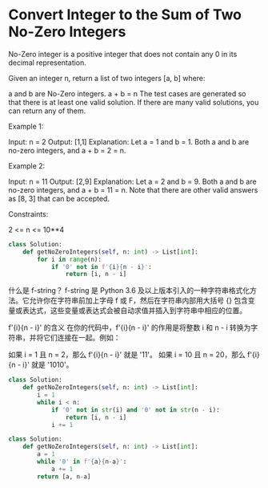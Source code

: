 # Convert Integer to the Sum of Two No-Zero Integers

No-Zero integer is a positive integer that does not contain any 0 in its decimal representation.

Given an integer n, return a list of two integers [a, b] where:

a and b are No-Zero integers.
a + b = n
The test cases are generated so that there is at least one valid solution. If there are many valid solutions, you can return any of them.

Example 1:

Input: n = 2
Output: [1,1]
Explanation: Let a = 1 and b = 1.
Both a and b are no-zero integers, and a + b = 2 = n.

Example 2:

Input: n = 11
Output: [2,9]
Explanation: Let a = 2 and b = 9.
Both a and b are no-zero integers, and a + b = 11 = n.
Note that there are other valid answers as [8, 3] that can be accepted.

Constraints:

2 <= n <= 10**4

```python
class Solution:
    def getNoZeroIntegers(self, n: int) -> List[int]:
        for i in range(n):
            if '0' not in f'{i}{n - i}':
                return [i, n - i]
```

什么是 f-string？
f-string 是 Python 3.6 及以上版本引入的一种字符串格式化方法。它允许你在字符串前加上字母 f 或 F，然后在字符串内部用大括号 {} 包含变量或表达式，这些变量或表达式会被自动求值并插入到字符串中相应的位置。

f'{i}{n - i}' 的含义
在你的代码中，f'{i}{n - i}' 的作用是将整数 i 和 n - i 转换为字符串，并将它们连接在一起。例如：

如果 i = 1 且 n = 2，那么 f'{i}{n - i}' 就是 '11'。
如果 i = 10 且 n = 20，那么 f'{i}{n - i}' 就是 '1010'。

```python
class Solution:
    def getNoZeroIntegers(self, n: int) -> List[int]:
        i = 1
        while i < n:
            if '0' not in str(i) and '0' not in str(n - i):
                return [i, n - i]
            i += 1
```

```python
class Solution:
    def getNoZeroIntegers(self, n: int) -> List[int]:
        a = 1
        while '0' in f'{a}{n-a}':
            a += 1
        return [a, n-a]
```
